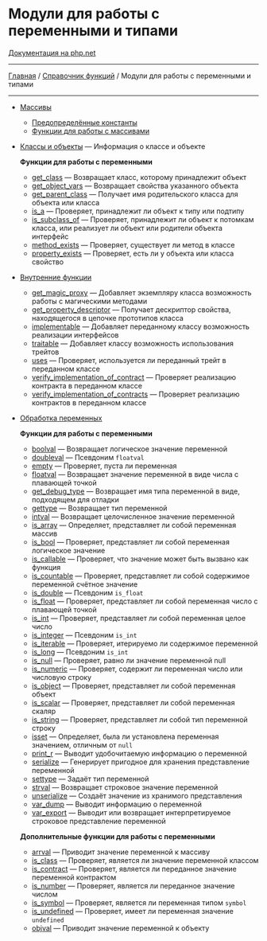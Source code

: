 # Модули для работы с переменными и типами

[Документация на php.net](https://www.php.net/manual/ru/refs.basic.vartype.php)

---

[Главная](../../README.md) / [Справочник функций](../funcref.md) / Модули для работы с переменными и
типами

---

-   [Массивы](./vartype/array.md)

    -   [Предопределённые константы](./vartype/array/constants.md)
    -   [Функции для работы с массивами](./vartype/array/func.md)

-   [Классы и объекты](./vartype/class.md) &mdash; Информация о классе и объекте

    **Функции для работы с переменными**

    -   [get_class](./vartype/class/get_class.md) &mdash; Возвращает класс, которому принадлежит
        объект
    -   [get_object_vars](./vartype/class/get_object_vars.md) &mdash; Возвращает свойства указанного
        объекта
    -   [get_parent_class](./vartype/class/get_parent_class.md) &mdash; Получает имя родительского
        класса для объекта или класса
    -   [is_a](./vartype/class/is_a.md) &mdash; Проверяет, принадлежит ли объект к типу или подтипу
    -   [is_subclass_of](./vartype/class/is_subclass_of.md) &mdash; Проверяет, принадлежит ли объект
        к потомкам класса, или реализует ли объект или родители объекта интерфейс
    -   [method_exists](./vartype/class/method_exists.md) &mdash; Проверяет, существует ли метод в
        классе
    -   [property_exists](./vartype/class/property_exists.md) &mdash; Проверяет, есть ли у объекта
        или класса свойство

-   [Внутренние функции](./vartype/other.md)

    -   [get_magic_proxy](./vartype/other/get_magic_proxy.md) &mdash; Добавляет экземпляру класса
        возможность работы с магическими методами
    -   [get_property_descriptor](./vartype/other/get_property_descriptor.md) &mdash; Получает
        дескриптор свойства, находящегося в цепочке прототипов класса
    -   [implementable](./vartype/other/implementable.md) &mdash; Добавляет переданному классу
        возможность реализации интерфейсов
    -   [traitable](./vartype/other/traitable.md) &mdash; Добавляет классу возможность использования
        трейтов
    -   [uses](./vartype/other/uses.md) &mdash; Проверяет, используется ли переданный трейт в
        переданном классе
    -   [verify_implementation_of_contract](./vartype/other/verify_implementation_of_contract.md)
        &mdash; Проверяет реализацию контракта в переданном классе
    -   [verify_implementation_of_contracts](./vartype/other/verify_implementation_of_contracts.md)
        &mdash; Проверяет реализацию контрактов в переданном классе

-   [Обработка переменных](./vartype/var.md)

    **Функции для работы с переменными**

    -   [boolval](./vartype/var/func/boolval.md) &mdash; Возвращает логическое значение переменной
    -   [doubleval](./vartype/var/func/doubleval.md) &mdash; Псевдоним `floatval`
    -   [empty](./vartype/var/func/empty.md) &mdash; Проверяет, пуста ли переменная
    -   [floatval](./vartype/var/func/floatval.md) &mdash; Возвращает значение переменной в виде
        числа с плавающей точкой
    -   [get_debug_type](./vartype/var/func/get_debug_type.md) &mdash; Возвращает имя типа
        переменной в виде, подходящем для отладки
    -   [gettype](./vartype/var/func/gettype.md) &mdash; Возвращает тип переменной
    -   [intval](./vartype/var/func/intval.md) &mdash; Возвращает целочисленное значение переменной
    -   [is_array](./vartype/var/func/is_array.md) &mdash; Определяет, представляет ли собой
        переменная массив
    -   [is_bool](./vartype/var/func/is_bool.md) &mdash; Проверяет, представляет ли собой переменная
        логическое значение
    -   [is_callable](./vartype/var/func/is_callable.md) &mdash; Проверяет, что значение может быть
        вызвано как функция
    -   [is_countable](./vartype/var/func/is_countable.md) &mdash; Проверяет, представляет ли собой
        содержимое переменной счётное значение
    -   [is_double](./vartype/var/func/is_double.md) &mdash; Псевдоним `is_float`
    -   [is_float](./vartype/var/func/is_float.md) &mdash; Проверяет, представляет ли собой
        переменная число с плавающей точкой
    -   [is_int](./vartype/var/func/is_int.md) &mdash; Проверяет, представляет ли собой переменная
        целое число
    -   [is_integer](./vartype/var/func/is_integer.md) &mdash; Псевдоним `is_int`
    -   [is_iterable](./vartype/var/func/is_iterable.md) &mdash; Проверяет, итерируемо ли содержимое
        переменной
    -   [is_long](./vartype/var/func/is_long.md) &mdash; Псевдоним `is_int`
    -   [is_null](./vartype/var/func/is_null.md) &mdash; Проверяет, равно ли значение переменной
        null
    -   [is_numeric](./vartype/var/func/is_numeric.md) &mdash; Проверяет, содержит ли переменная
        число или числовую строку
    -   [is_object](./vartype/var/func/is_object.md) &mdash; Проверяет, представляет ли собой
        переменная объект
    -   [is_scalar](./vartype/var/func/is_scalar.md) &mdash; Проверяет, представляет ли собой
        переменная скаляр
    -   [is_string](./vartype/var/func/is_string.md) &mdash; Проверяет, представляет ли собой тип
        переменной строку
    -   [isset](./vartype/var/func/isset.md) &mdash; Определяет, была ли установлена переменная
        значением, отличным от `null`
    -   [print_r](./vartype/var/func/print_r.md) &mdash; Выводит удобочитаемую информацию о
        переменной
    -   [serialize](./vartype/var/func/serialize.md) &mdash; Генерирует пригодное для хранения
        представление переменной
    -   [settype](./vartype/var/func/settype.md) &mdash; Задаёт тип переменной
    -   [strval](./vartype/var/func/strval.md) &mdash; Возвращает строковое значение переменной
    -   [unserialize](./vartype/var/func/unserialize.md) &mdash; Создаёт значение из хранимого
        представления
    -   [var_dump](./vartype/var/func/var_dump.md) &mdash; Выводит информацию о переменной
    -   [var_export](./vartype/var/func/var_export.md) &mdash; Выводит или возвращает
        интерпретируемое строковое представление переменной

    **Дополнительные функции для работы с переменными**

    -   [arrval](./vartype/var/other/arrval.md) &mdash; Приводит значение переменной к массиву
    -   [is_class](./vartype/var/other/is_class.md) &mdash; Проверяет, является ли значение
        переменной классом
    -   [is_contract](./vartype/var/other/is_contract.md) &mdash; Проверяет, является ли переданное
        значение переменной контрактом
    -   [is_number](./vartype/var/other/is_number.md) &mdash; Проверяет, является ли переданное
        значение числом
    -   [is_symbol](./vartype/var/other/is_symbol.md) &mdash; Проверяет, является ли переменная
        типом `symbol`
    -   [is_undefined](./vartype/var/other/is_undefined.md) &mdash; Проверяет, имеет ли переменная
        значение `undefined`
    -   [objval](./vartype/var/other/objval.md) &mdash; Приводит значение переменной к объекту
